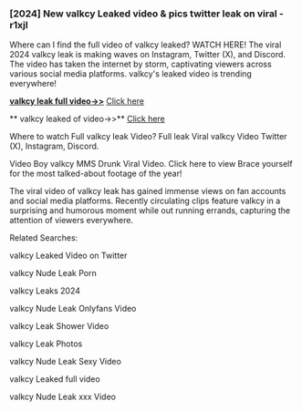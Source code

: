 ### [2024] New  valkcy Leaked video & pics twitter leak on viral - r1xjl
Where can I find the full video of  valkcy leaked? WATCH HERE! The viral 2024  valkcy leak is making waves on Instagram, Twitter (X), and Discord. The video has taken the internet by storm, captivating viewers across various social media platforms.  valkcy's leaked video is trending everywhere!


**[ valkcy leak full video->>](http://wildbook.top/wildbook8git)** [Click here](http://wildbook.top/wildbook8git)

** valkcy leaked of video->>** [Click here](http://wildbook.top/wildbook8git)


Where to watch Full  valkcy leak Video? Full leak Viral  valkcy Video Twitter (X), Instagram, Discord.

Video Boy  valkcy MMS Drunk Viral Video. Click here to view Brace yourself for the most talked-about footage of the year!

The viral video of  valkcy leak has gained immense views on fan accounts and social media platforms. Recently circulating clips feature  valkcy in a surprising and humorous moment while out running errands, capturing the attention of viewers everywhere.


Related Searches:

 valkcy Leaked Video on Twitter

 valkcy Nude Leak Porn

 valkcy Leaks 2024

 valkcy Nude Leak Onlyfans Video

 valkcy Leak Shower Video

 valkcy Leak Photos

 valkcy Nude Leak Sexy Video

 valkcy Leaked full video

 valkcy Nude Leak xxx Video

